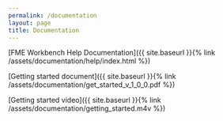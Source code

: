 ```yaml
---
permalink: /documentation
layout: page
title: Documentation
---
```


[FME Workbench Help Documentation]({{ site.baseurl }}{% link /assets/documentation/help/index.html %})

[Getting started document]({{ site.baseurl }}{% link /assets/documentation/get_started_v_1_0_0.pdf %})

[Getting started video]({{ site.baseurl }}{% link /assets/documentation/getting_started.m4v %})
